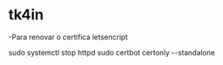 # tk4in
-Para renovar o certifica letsencript

sudo systemctl stop httpd
sudo certbot certonly --standalone
